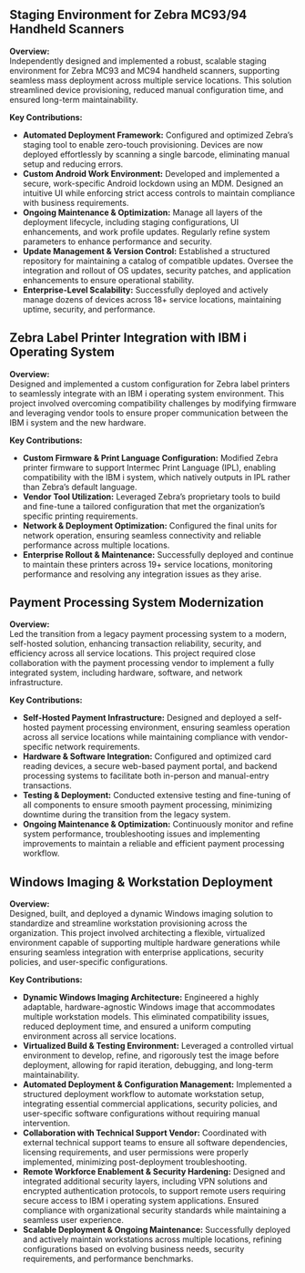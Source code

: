 ## Staging Environment for Zebra MC93/94 Handheld Scanners  

**Overview:**  
Independently designed and implemented a robust, scalable staging environment for Zebra MC93 and MC94 handheld scanners, supporting seamless mass deployment across multiple service locations. This solution streamlined device provisioning, reduced manual configuration time, and ensured long-term maintainability.  

**Key Contributions:**  
- **Automated Deployment Framework:** Configured and optimized Zebra’s staging tool to enable zero-touch provisioning. Devices are now deployed effortlessly by scanning a single barcode, eliminating manual setup and reducing errors.  
- **Custom Android Work Environment:** Developed and implemented a secure, work-specific Android lockdown using an MDM. Designed an intuitive UI while enforcing strict access controls to maintain compliance with business requirements.  
- **Ongoing Maintenance & Optimization:** Manage all layers of the deployment lifecycle, including staging configurations, UI enhancements, and work profile updates. Regularly refine system parameters to enhance performance and security.  
- **Update Management & Version Control:** Established a structured repository for maintaining a catalog of compatible updates. Oversee the integration and rollout of OS updates, security patches, and application enhancements to ensure operational stability.  
- **Enterprise-Level Scalability:** Successfully deployed and actively manage dozens of devices across 18+ service locations, maintaining uptime, security, and performance.  
## Zebra Label Printer Integration with IBM i Operating System  

**Overview:**  
Designed and implemented a custom configuration for Zebra label printers to seamlessly integrate with an IBM i operating system environment. This project involved overcoming compatibility challenges by modifying firmware and leveraging vendor tools to ensure proper communication between the IBM i system and the new hardware.  

**Key Contributions:**  
- **Custom Firmware & Print Language Configuration:** Modified Zebra printer firmware to support Intermec Print Language (IPL), enabling compatibility with the IBM i system, which natively outputs in IPL rather than Zebra’s default language.  
- **Vendor Tool Utilization:** Leveraged Zebra’s proprietary tools to build and fine-tune a tailored configuration that met the organization’s specific printing requirements.  
- **Network & Deployment Optimization:** Configured the final units for network operation, ensuring seamless connectivity and reliable performance across multiple locations.  
- **Enterprise Rollout & Maintenance:** Successfully deployed and continue to maintain these printers across 19+ service locations, monitoring performance and resolving any integration issues as they arise.  
## Payment Processing System Modernization  

**Overview:**  
Led the transition from a legacy payment processing system to a modern, self-hosted solution, enhancing transaction reliability, security, and efficiency across all service locations. This project required close collaboration with the payment processing vendor to implement a fully integrated system, including hardware, software, and network infrastructure.  

**Key Contributions:**  
- **Self-Hosted Payment Infrastructure:** Designed and deployed a self-hosted payment processing environment, ensuring seamless operation across all service locations while maintaining compliance with vendor-specific network requirements.  
- **Hardware & Software Integration:** Configured and optimized card reading devices, a secure web-based payment portal, and backend processing systems to facilitate both in-person and manual-entry transactions.  
- **Testing & Deployment:** Conducted extensive testing and fine-tuning of all components to ensure smooth payment processing, minimizing downtime during the transition from the legacy system.  
- **Ongoing Maintenance & Optimization:** Continuously monitor and refine system performance, troubleshooting issues and implementing improvements to maintain a reliable and efficient payment processing workflow.  
## Windows Imaging & Workstation Deployment  

**Overview:**  
Designed, built, and deployed a dynamic Windows imaging solution to standardize and streamline workstation provisioning across the organization. This project involved architecting a flexible, virtualized environment capable of supporting multiple hardware generations while ensuring seamless integration with enterprise applications, security policies, and user-specific configurations.  

**Key Contributions:**  
- **Dynamic Windows Imaging Architecture:** Engineered a highly adaptable, hardware-agnostic Windows image that accommodates multiple workstation models. This eliminated compatibility issues, reduced deployment time, and ensured a uniform computing environment across all service locations.  
- **Virtualized Build & Testing Environment:** Leveraged a controlled virtual environment to develop, refine, and rigorously test the image before deployment, allowing for rapid iteration, debugging, and long-term maintainability.  
- **Automated Deployment & Configuration Management:** Implemented a structured deployment workflow to automate workstation setup, integrating essential commercial applications, security policies, and user-specific software configurations without requiring manual intervention.  
- **Collaboration with Technical Support Vendor:** Coordinated with external technical support teams to ensure all software dependencies, licensing requirements, and user permissions were properly implemented, minimizing post-deployment troubleshooting.  
- **Remote Workforce Enablement & Security Hardening:** Designed and integrated additional security layers, including VPN solutions and encrypted authentication protocols, to support remote users requiring secure access to IBM i operating system applications. Ensured compliance with organizational security standards while maintaining a seamless user experience.  
- **Scalable Deployment & Ongoing Maintenance:** Successfully deployed and actively maintain workstations across multiple locations, refining configurations based on evolving business needs, security requirements, and performance benchmarks.  
